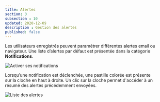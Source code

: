 ```yaml
---
title: Alertes
section: 3
subsection : 10
updated: 2020-12-09
description : Gestion des alertes
published: false
---
```


Les utilisateurs enregistrés peuvent paramétrer différentes alertes email ou navigateur. Une liste d’alertes par défaut est présentée dans la catégorie **Notifications**.

![Activer ses notifications](./images/functional-presentation/notify-1.jpeg)

Lorsqu’une notification est déclenchée, une pastille colorée est présente sur la cloche en haut à droite. Un clic sur la cloche permet d'accéder à un résumé des alertes précédemment envoyées.

![Liste des alertes](./images/functional-presentation/notify-2.jpg)
